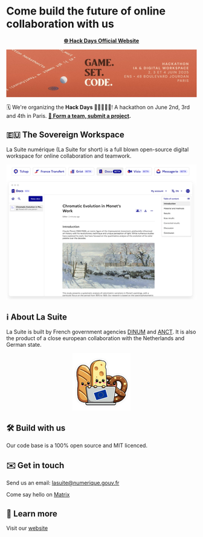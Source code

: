 # Come build the future of online collaboration with us
<p align="center">
  <a href="https://hackdays.numerique.gouv.fr/"><b>🌐 Hack Days Official Website</b></a>
</p>
<img src="/assets/banner-hack-days.jpeg">

🗓️ We're organizing the **Hack Days 👩‍💻🎾👨‍💻**! A hackathon on June 2nd, 3rd and 4th in Paris. **[🚀 Form a team, submit a project](https://github.com/suitenumerique/hackdays2025).**

## 🇪🇺 The Sovereign Workspace
La Suite numérique (La Suite for short) is a full blown open-source digital workspace for online collaboration and teamwork. 

<img src="/assets/apps.png"> 


## ℹ️ About La Suite
La Suite is built by French government agencies [DINUM](https://www.numerique.gouv.fr/) and [ANCT](https://anct.gouv.fr/). 
It is also the product of a close european collaboration with the Netherlands and German state.

<p align="center">
  <img src="/assets/europe_opensource.png" width="30%"/>
</p>

## 🛠️ Build with us
Our code base is a 100% open source and MIT licenced.

## ✉️ Get in touch
Send us an email: [lasuite@numerique.gouv.fr](mailto:lasuite@numerique.gouv.fr)

Come say hello on [Matrix](https://matrix.to/#/#la-suite:matrix.org)


## 🔗 Learn more
Visit our [website](https://lasuite.numerique.gouv.fr/en)